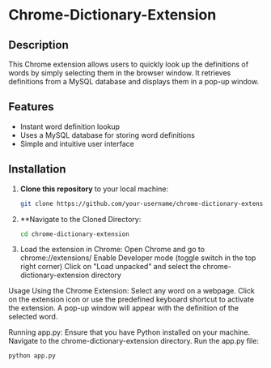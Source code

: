 # Chrome-Dictionary-Extension

## Description
This Chrome extension allows users to quickly look up the definitions of words by simply selecting them in the browser window. It retrieves definitions from a MySQL database and displays them in a pop-up window.

## Features
- Instant word definition lookup
- Uses a MySQL database for storing word definitions
- Simple and intuitive user interface

## Installation
1. **Clone this repository** to your local machine:
   ```bash
   git clone https://github.com/your-username/chrome-dictionary-extension.git

2. **Navigate to the Cloned Directory:
   ```bash
   cd chrome-dictionary-extension

3. Load the extension in Chrome:
   Open Chrome and go to chrome://extensions/
   Enable Developer mode (toggle switch in the top right corner)
   Click on "Load unpacked" and select the chrome-dictionary-extension directory

Usage
   Using the Chrome Extension:
   Select any word on a webpage.
   Click on the extension icon or use the predefined keyboard shortcut to activate the extension.
   A pop-up window will appear with the definition of the selected word.

Running app.py:
   Ensure that you have Python installed on your machine.
   Navigate to the chrome-dictionary-extension directory.
   Run the app.py file:
   ```bash
   python app.py

